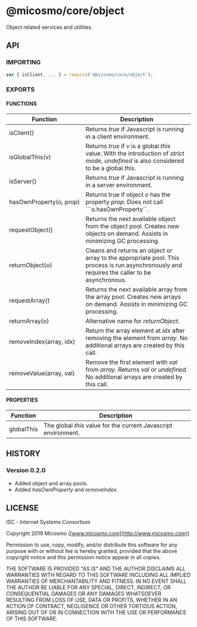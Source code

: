 # @micosmo/core/object

Object related services and utilities.

## API

### IMPORTING

```javascript
var { isClient, ... } = require('@micosmo/core/object');
```

### EXPORTS

#### FUNCTIONS

Function | Description
-------- | -----------
isClient() | Returns *true* if Javascript is running in a client environment.
isGlobalThis(v) | Returns *true* if *v* is a global *this* value. With the introduction of *strict mode*, *undefined* is also considered to be a global *this*.
isServer() | Returns *true* if Javascript is running in a server environment.
hasOwnProperty(o,&nbsp;prop) | Returns true if object *o* has the property *prop*. Does not call ```o.hasOwnProperty``.
requestObject() | Returns the next available object from the object pool. Creates new objects on demand. Assists in minimizing GC processing.
returnObject(o) | Cleans and returns an object or array to the appropriate pool. This process is run asynchronously and requires the caller to be asynchronous.
requestArray() | Returns the next available array from the array pool. Creates new arrays on demand. Assists in minimizing GC processing.
returnArray(o) | Alternative name for *returnObject*.
removeIndex(array,&nbsp;idx) | Return the array element at *idx* after removing the element from *array*. No additional arrays are created by this call.
removeValue(array,&nbsp;val) | Remove the first element with *val* from *array*. Returns *val* or *undefined*. No additional arrays are created by this call.

#### PROPERTIES

Function | Description
-------- | -----------
globalThis | The global *this* value for the current Javascript environment.

## HISTORY

### Version 0.2.0
* Added object and array pools.
* Added *hasOwnProperty* and *removeIndex*.

## LICENSE

ISC - Internet Systems Consortium

Copyright 2019 Micosmo ([www.micosmo.com](http://www.micosmo.com))

Permission to use, copy, modify, and/or distribute this software for any purpose with or without fee is hereby granted, provided that the above copyright notice and this permission notice appear in all copies.

THE SOFTWARE IS PROVIDED "AS IS" AND THE AUTHOR DISCLAIMS ALL WARRANTIES WITH REGARD TO THIS SOFTWARE INCLUDING ALL IMPLIED WARRANTIES OF MERCHANTABILITY AND FITNESS. IN NO EVENT SHALL THE AUTHOR BE LIABLE FOR ANY SPECIAL, DIRECT, INDIRECT, OR CONSEQUENTIAL DAMAGES OR ANY DAMAGES WHATSOEVER RESULTING FROM LOSS OF USE, DATA OR PROFITS, WHETHER IN AN ACTION OF CONTRACT, NEGLIGENCE OR OTHER TORTIOUS ACTION, ARISING OUT OF OR IN CONNECTION WITH THE USE OR PERFORMANCE OF THIS SOFTWARE.
